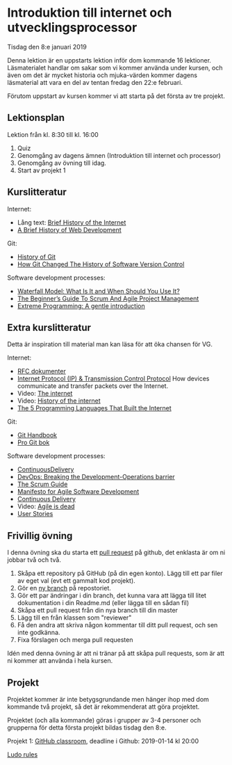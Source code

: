 # Introduktion till internet och utvecklingsprocessor

Tisdag den 8:e januari 2019

Denna lektion är en uppstarts lektion inför dom kommande 16 lektioner. Läsmaterialet handlar om sakar som vi kommer använda under kursen, och även om det är mycket historia och mjuka-värden kommer dagens läsmaterial att vara en del av tentan fredag den 22:e februari. 

Förutom uppstart av kursen kommer vi att starta på det första av tre projekt.

## Lektionsplan
Lektion från kl. 8:30 till kl. 16:00

1. Quiz
2. Genomgång av dagens ämnen (Introduktion till internet och processor)
3. Genomgång av övning till idag.
4. Start av projekt 1

## Kurslitteratur
Internet:

* Lång text: [Brief History of the Internet](https://www.internetsociety.org/internet/history-internet/brief-history-internet/)
* [A Brief History of Web Development](https://www.techopedia.com/2/31579/networks/a-brief-history-of-web-development)

Git:

* [History of Git](https://hackaday.com/2017/05/11/history-of-git/)
* [How Git Changed The History of Software Version Control](https://hackernoon.com/how-git-changed-the-history-of-software-version-control-5f2c0a0850df)

Software development processes:

* [Waterfall Model: What Is It and When Should You Use It?](https://airbrake.io/blog/sdlc/waterfall-model)
* [The Beginner’s Guide To Scrum And Agile Project Management](https://blog.trello.com/beginners-guide-scrum-and-agile-project-management)
* [Extreme Programming: A gentle introduction](http://www.extremeprogramming.org/)

## Extra kurslitteratur
Detta är inspiration till material man kan läsa för att öka chansen för VG.

Internet:

* [RFC dokumenter](https://www.rfc-editor.org/rfc-index.html)
* [Internet Protocol (IP) & Transmission Control Protocol](https://www.cloudflare.com/learning/ddos/glossary/tcp-ip/) How devices communicate and transfer packets over the Internet.
* Video: [The internet](https://www.youtube.com/watch?v=iDbyYGrswtg)
* Video: [History of the internet](https://www.youtube.com/watch?v=9hIQjrMHTv4)
* [The 5 Programming Languages That Built the Internet](https://www.techopedia.com/2/25666/internet/the-6-programming-languages-that-built-the-internet)

Git:

* [Git Handbook](https://guides.github.com/introduction/git-handbook/)
* [Pro Git bok](https://git-scm.com/book/en/v2)

Software development processes:

* [ContinuousDelivery](https://martinfowler.com/bliki/ContinuousDelivery.html)
* [DevOps: Breaking the Development-Operations barrier](https://www.atlassian.com/devops)
* [The Scrum Guide](https://www.scrumguides.org/scrum-guide.html)
* [Manifesto for Agile Software Development](https://agilemanifesto.org/)
* [Continuous Delivery](https://continuousdelivery.com/)
* Video: [Agile is dead](https://www.youtube.com/watch?v=a-BOSpxYJ9M)
* [User Stories](https://www.mountaingoatsoftware.com/agile/user-stories)

## Frivillig övning
I denna övning ska du starta ett [pull request](https://help.github.com/articles/creating-a-pull-request/) på github, det enklasta är om ni jobbar två och två.

1. Skåpa ett repository på GitHub (på din egen konto). Lägg till ett par filer av eget val (evt ett gammalt kod projekt).
2. Gör en [ny branch](https://github.com/Kunena/Kunena-Forum/wiki/Create-a-new-branch-with-git-and-manage-branches) på repostoriet.
3. Gör ett par ändringar i din branch, det kunna vara att lägga till litet dokumentation i din Readme.md (eller lägga till en sådan fil)
4. Skåpa ett pull request från din nya branch till din master
5. Lägg till en från klassen som "reviewer"
6. Få den andra att skriva någon kommentar till ditt pull request, och sen inte godkänna.
7. Fixa förslagen och merga pull requesten

Idén med denna övning är att ni tränar på att skåpa pull requests, som är att ni kommer att använda i hela kursen.

## Projekt
Projektet kommer är inte betygsgrundande men hänger ihop med dom kommande två projekt, så det är rekommenderat att göra projektet.

Projektet (och alla kommande) göras i grupper av 3-4 personer och grupperna för detta första projekt bildas tisdag den 8:e.

Projekt 1: [GitHub classroom](https://classroom.github.com/g/WsJnv7W7), deadline i Github: 2019-01-14 kl 20:00

[Ludo rules](https://www.mastersofgames.com/rules/ludo-rules-instructions-guide.htm)